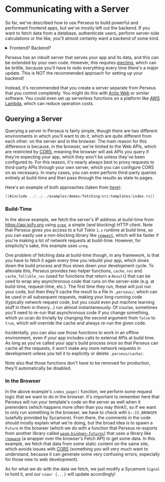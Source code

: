 # Communicating with a Server

So far, we've described how to use Perseus to build powerful and performant frontend apps, but we've mostly left out the backend. If you want to fetch data from a database, authenticate users, perform server-side calculations or the like, you'll almost certainly want a backend of some kind.

<details>
<summary>Frontend? Backend?</summary>

In web development, we typically refer to a project as having a _frontend_, which is the thing users see (i.e. your web app, with all its styling and the like), and a _backend_, which is a server or serverless function (see below) that performs server-side work. A classic example would be a server that communicates with a database to fetch some data, but it needs to authenticate against the database. If you're new to web dev, you might well be thinking we could just query the database from the web app, but that would mean we'd have to store the access token in our frontend code, which can be easily inspected by the user (albeit less easily with Wasm, but still definitely doable). For that reason, we communicate with a server and ask it to get the data from the database for us.

Of course, a much simpler way of doing the above would be to make the database not need authentication in the first place, but the point stands.

</details>

Perseus has an inbuilt server that serves your app and its data, and this can be extended by your own code. However, this requires [ejecting](:reference/ejecting), which can be brittle, because you'll have to redo everything every time there's a major update. This is NOT the recommended approach for setting up your backend!

Instead, it's recommended that you create a server separate from Perseus that you control completely. You might do this with [Actix Web](https://actix.rs) or similar software. You could even set up serverless functions on a platform like [AWS Lambda](https://aws.amazon.com/lambda), which can reduce operation costs.

## Querying a Server

Querying a server in Perseus is fairly simple, though there are two different environments in which you'll want to do it, which are quite different from each other: on the server and in the browser. The main reason for this difference is because, in the browser, we're limited to the Web APIs, which are restricted by [CORS](https://developer.mozilla.org/en-US/docs/Web/HTTP/CORS), meaning the browser will ask APIs you query if they're expecting your app, which they won't be unless they've been configured to. For this reason, it's nearly always best to proxy requests to third-party APIs through your own server, which you can configure CORS on as necessary. In many cases, you can even perform third-party queries entirely at build-time and then pass through the results as state to pages.

Here's an example of both approaches (taken from [here](https://github.com/arctic-hen7/perseus/tree/main/examples/demos/fetching)):

```rust
{{#include ../../../examples/demos/fetching/src/templates/index.rs}}
```

### Build-Time

In the above example, we fetch the server's IP address at build-time from <https://api.ipify.org> using [`ureq`](https://docs.rs/ureq), a simple (and blocking) HTTP client. Note that Perseus gives you access to a full Tokio `1.x` runtime at build time, so you can easily use a non-blocking library like [`reqwest`](https://docs.rs/reqwest), which will be faster if you're making a lot of network requests at build-time. However, for simplicity's sake, this example uses `ureq`.

One problem of fetching data at build-time though, in any framework, is that you have to fetch it again every time you rebuild your app, which slows down the build process and thus slows down your development cycle. To alleviate this, Perseus provides two helper functions, `cache_res` and `cache_fallible_res` (used for functions that return a `Result`) that can be used to wrap any asynchronous code that runs on the server-side (e.g. at build-time, request-time, etc.). The first time they run, these will just run your code, but then they'll cache the result to a file in `.perseus/`, which can be used in all subsequent requests, making your long-running code (typically network request code, but you could even put machine learning stuff in them in theory...) run almost instantaneously. Of course, sometimes you'll need to re-run that asynchronous code if you change something, which yo ucan do trivially by changing the second argument from `false` to `true`, which will override the cache and always re-run the given code.

Incidentally, you can also use those functions to work in an offline environment, even if your app includes calls to external APIs at build time. As long as you've called your app's build process once so that Perseus can cache all the requests, it won't make any more network requests in development unless you tell it to explicitly or delete `.perseus/cache/`.

Note also that those functions don't have to be removed for production, they'll automatically be disabled.

### In the Browser

In the above example's `index_page()` function, we perform some request logic that we want to do in the browser. It's important to remember here that Perseus will run your template's code on the server as well when it prerenders (which happens more often than you may think!), so if we want to only run something in the browser, we have to check with `G::IS_BROWSER` (usefully provided by Sycamore). From there, the comments in the code should mostly explain what we're doing, but the broad idea is to spawn a `Future` in the browser (which we do with a function that Perseus re-exports from another library called [`wasm-bindgen-futures`](https://docs.rs/wasm-bindgen-futures)) that uses a library like [`reqwasm`](https://docs.rs/reqwasm) (a wrapper over the browser's Fetch API) to get some data. In this example, we fetch that data from some static content on the same site, which avoids issues with [CORS](https://developer.mozilla.org/en-US/docs/Web/HTTP/CORS) (something you will very much want to understand, because it can generate some very confusing errors, especially for those new to web development).

As for what we do with the data we fetch, we just modify a Sycamore `Signal` to hold it, and our `view! {...}` will update accordingly!
